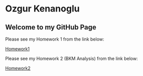
# Ozgur Kenanoglu

## Welcome to my GitHub Page

Please see my Homework 1 from the link below: 

[Homework1](Ozgur-Kenanoglu-Homework.html)

Please see my Homework 2 (BKM Analysis) from the link below: 

[Homework2](BKM-Assisgment---Hasan-Ozgur-Kenanoglu.html)

